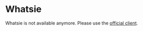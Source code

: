 # Whatsie

Whatsie is not available anymore. Please use the [official client](https://www.whatsapp.com/download/).
